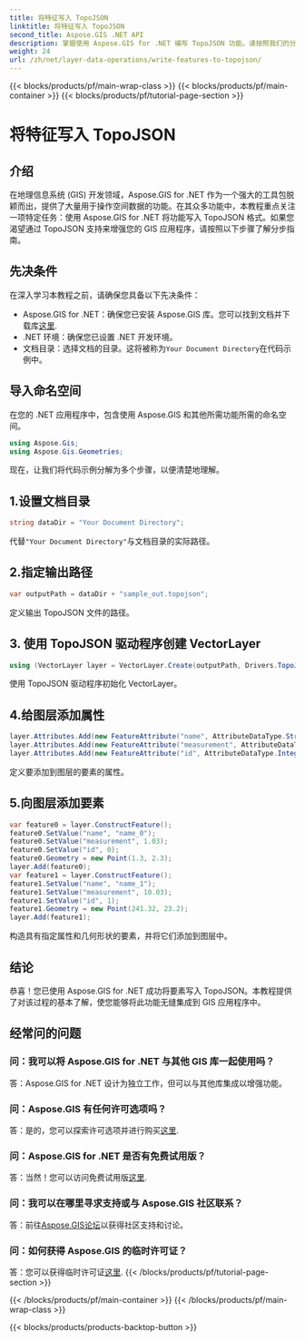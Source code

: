 ```yaml
---
title: 将特征写入 TopoJSON
linktitle: 将特征写入 TopoJSON
second_title: Aspose.GIS .NET API
description: 掌握使用 Aspose.GIS for .NET 编写 TopoJSON 功能。请按照我们的分步教程进行操作。提升您的 GIS 应用程序。
weight: 24
url: /zh/net/layer-data-operations/write-features-to-topojson/
---
```


{{< blocks/products/pf/main-wrap-class >}}
{{< blocks/products/pf/main-container >}}
{{< blocks/products/pf/tutorial-page-section >}}

# 将特征写入 TopoJSON

## 介绍
在地理信息系统 (GIS) 开发领域，Aspose.GIS for .NET 作为一个强大的工具包脱颖而出，提供了大量用于操作空间数据的功能。在其众多功能中，本教程重点关注一项特定任务：使用 Aspose.GIS for .NET 将功能写入 TopoJSON 格式。如果您渴望通过 TopoJSON 支持来增强您的 GIS 应用程序，请按照以下步骤了解分步指南。
## 先决条件
在深入学习本教程之前，请确保您具备以下先决条件：
-  Aspose.GIS for .NET：确保您已安装 Aspose.GIS 库。您可以找到文档并下载库[这里](https://reference.aspose.com/gis/net/).
- .NET 环境：确保您已设置 .NET 开发环境。
- 文档目录：选择文档的目录。这将被称为`Your Document Directory`在代码示例中。
## 导入命名空间
在您的 .NET 应用程序中，包含使用 Aspose.GIS 和其他所需功能所需的命名空间。
```csharp
using Aspose.Gis;
using Aspose.Gis.Geometries;
```
现在，让我们将代码示例分解为多个步骤，以便清楚地理解。
## 1.设置文档目录
```csharp
string dataDir = "Your Document Directory";
```
代替`"Your Document Directory"`与文档目录的实际路径。
## 2.指定输出路径
```csharp
var outputPath = dataDir + "sample_out.topojson";
```
定义输出 TopoJSON 文件的路径。
## 3. 使用 TopoJSON 驱动程序创建 VectorLayer
```csharp
using (VectorLayer layer = VectorLayer.Create(outputPath, Drivers.TopoJson))
```
使用 TopoJSON 驱动程序初始化 VectorLayer。
## 4.给图层添加属性
```csharp
layer.Attributes.Add(new FeatureAttribute("name", AttributeDataType.String));
layer.Attributes.Add(new FeatureAttribute("measurement", AttributeDataType.Double));
layer.Attributes.Add(new FeatureAttribute("id", AttributeDataType.Integer));
```
定义要添加到图层的要素的属性。
## 5.向图层添加要素
```csharp
var feature0 = layer.ConstructFeature();
feature0.SetValue("name", "name_0");
feature0.SetValue("measurement", 1.03);
feature0.SetValue("id", 0);
feature0.Geometry = new Point(1.3, 2.3);
layer.Add(feature0);
var feature1 = layer.ConstructFeature();
feature1.SetValue("name", "name_1");
feature1.SetValue("measurement", 10.03);
feature1.SetValue("id", 1);
feature1.Geometry = new Point(241.32, 23.2);
layer.Add(feature1);
```
构造具有指定属性和几何形状的要素，并将它们添加到图层中。
## 结论
恭喜！您已使用 Aspose.GIS for .NET 成功将要素写入 TopoJSON。本教程提供了对该过程的基本了解，使您能够将此功能无缝集成到 GIS 应用程序中。
## 经常问的问题
### 问：我可以将 Aspose.GIS for .NET 与其他 GIS 库一起使用吗？
答：Aspose.GIS for .NET 设计为独立工作，但可以与其他库集成以增强功能。
### 问：Aspose.GIS 有任何许可选项吗？
答：是的，您可以探索许可选项并进行购买[这里](https://purchase.aspose.com/buy).
### 问：Aspose.GIS for .NET 是否有免费试用版？
答：当然！您可以访问免费试用版[这里](https://releases.aspose.com/).
### 问：我可以在哪里寻求支持或与 Aspose.GIS 社区联系？
答：前往[Aspose.GIS论坛](https://forum.aspose.com/c/gis/33)以获得社区支持和讨论。
### 问：如何获得 Aspose.GIS 的临时许可证？
答：您可以获得临时许可证[这里](https://purchase.aspose.com/temporary-license/).
{{< /blocks/products/pf/tutorial-page-section >}}

{{< /blocks/products/pf/main-container >}}
{{< /blocks/products/pf/main-wrap-class >}}

{{< blocks/products/products-backtop-button >}}

